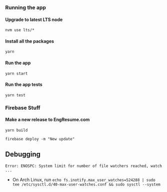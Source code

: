 ### Running the app

#### Upgrade to latest LTS node

```nvm use lts/*```

#### Install all the packages

```yarn```

#### Run the app

```yarn start```

#### Run the app tests

```yarn test```

### Firebase Stuff

#### Make a new release to EngResume.com

```yarn build```

```firebase deploy -m "New update"```

## Debugging

`Error: ENOSPC: System limit for number of file watchers reached, watch ...`

* On Arch Linux, run `echo fs.inotify.max_user_watches=524288 | sudo tee /etc/sysctl.d/40-max-user-watches.conf && sudo sysctl --system`